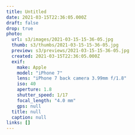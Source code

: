 ```yaml
---
title: Untitled
date: 2021-03-15T22:36:05.000Z
draft: false
drop: true
photo:
  url: s3/images/2021-03-15-15-36-05.jpg
  thumb: s3/thumbs/2021-03-15-15-36-05.jpg
  preview: s3/previews/2021-03-15-15-36-05.jpg
  created: 2021-03-15T22:36:05.000Z
  exif:
    make: Apple
    model: "iPhone 7"
    lens: "iPhone 7 back camera 3.99mm f/1.8"
    iso: 40
    aperture: 1.8
    shutter_speed: 1/17
    focal_length: "4.0 mm"
    gps: null
  title: null
  caption: null
links: []
---
```

